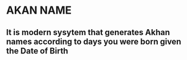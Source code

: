 # AKAN NAME

## It is modern sysytem that generates Akhan names according to days you were born given the Date of Birth
### 